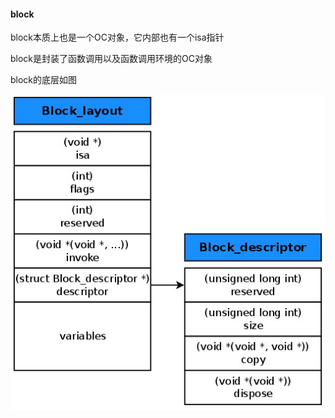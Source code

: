 #### block

block本质上也是一个OC对象，它内部也有一个isa指针

block是封装了函数调用以及函数调用环境的OC对象

block的底层如图

![](img/block01.png)
